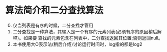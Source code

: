 # 算法简介和二分查找算法


0. 仅当列表是有序的时候，二分查找才管用
1. 二分查找是一种算法，其输入是一个有序的元素列表(必须有序的原因稍后解释)。如果要 查找的元素包含在列表中，二分查找返回其位置;否则返回null。
2. 本书使用大O表示法(稍后介绍)讨论运行时间时，log指的都是log2
